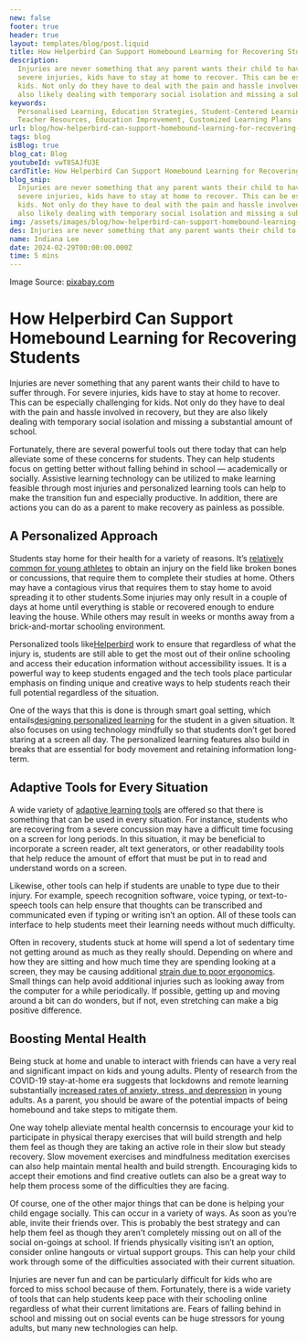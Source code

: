 ```yaml
---
new: false
footer: true
header: true
layout: templates/blog/post.liquid
title: How Helperbird Can Support Homebound Learning for Recovering Students
description:
  Injuries are never something that any parent wants their child to have to suffer through. For
  severe injuries, kids have to stay at home to recover. This can be especially challenging for
  kids. Not only do they have to deal with the pain and hassle involved in recovery, but they are
  also likely dealing with temporary social isolation and missing a substantial amount of school.
keywords:
  Personalised Learning, Education Strategies, Student-Centered Learning, Classroom Innovation,
  Teacher Resources, Education Improvement, Customized Learning Plans
url: blog/how-helperbird-can-support-homebound-learning-for-recovering-students/
tags: blog
isBlog: true
blog_cat: Blog
youtubeId: vwT8SAJfU3E
cardTitle: How Helperbird Can Support Homebound Learning for Recovering Students
blog_snip:
  Injuries are never something that any parent wants their child to have to suffer through. For
  severe injuries, kids have to stay at home to recover. This can be especially challenging for
  kids. Not only do they have to deal with the pain and hassle involved in recovery, but they are
  also likely dealing with temporary social isolation and missing a substantial amount of school.
img: /assets/images/blog/how-helperbird-can-support-homebound-learning-for-recovering-students/how-helperbird-can-support-homebound-learning-for-recovering-students.png
des: Injuries are never something that any parent wants their child to have to suffer through.
name: Indiana Lee
date: 2024-02-29T00:00:00.000Z
time: 5 mins
---
```


Image Source: [pixabay.com](https://pixabay.com/photos/injury-foul-free-kick-soccer-4211129/)

# How Helperbird Can Support Homebound Learning for Recovering Students

Injuries are never something that any parent wants their child to have to suffer through. For severe
injuries, kids have to stay at home to recover. This can be especially challenging for kids. Not
only do they have to deal with the pain and hassle involved in recovery, but they are also likely
dealing with temporary social isolation and missing a substantial amount of school.

Fortunately, there are several powerful tools out there today that can help alleviate some of these
concerns for students. They can help students focus on getting better without falling behind in
school &mdash; academically or socially. Assistive learning technology can be utilized to make
learning feasible through most injuries and personalized learning tools can help to make the
transition fun and especially productive. In addition, there are actions you can do as a parent to
make recovery as painless as possible.

## A Personalized Approach

Students stay home for their health for a variety of reasons. It&rsquo;s
[relatively common for young athletes](https://www.barnesjewish.org/Health-Library/View-Content?contentTypeId%3D6%26contentId%3D1659479745&sa=D&source=editors&ust=1709272238847909&usg=AOvVaw1CdHTxp2dTy6XcAEZxlvsu)
to obtain an injury on the field like broken bones or concussions, that require them to complete
their studies at home. Others may have a contagious virus that requires them to stay home to avoid
spreading it to other students.Some injuries may only result in a couple of days at home until
everything is stable or recovered enough to endure leaving the house. While others may result in
weeks or months away from a brick-and-mortar schooling environment.

Personalized tools like[Helperbird](https://www.helperbird.com/about/) work to ensure that
regardless of what the injury is, students are still able to get the most out of their online
schooling and access their education information without accessibility issues. It is a powerful way
to keep students engaged and the tech tools place particular emphasis on finding unique and creative
ways to help students reach their full potential regardless of the situation.

One of the ways that this is done is through smart goal setting, which
entails[designing personalized learning](https://www.helperbird.com/blog/7-steps-to-create-personalised-learning-plans-for-students)
for the student in a given situation. It also focuses on using technology mindfully so that students
don&rsquo;t get bored staring at a screen all day. The personalized learning features also build in
breaks that are essential for body movement and retaining information long-term.

## Adaptive Tools for Every Situation

A wide variety of
[adaptive learning tools](https://www.helperbird.com/blog/10-essential-assistive-technology-tools-web-accessibility/)
are offered so that there is something that can be used in every situation. For instance, students
who are recovering from a severe concussion may have a difficult time focusing on a screen for long
periods. In this situation, it may be beneficial to incorporate a screen reader, alt text
generators, or other readability tools that help reduce the amount of effort that must be put in to
read and understand words on a screen.

Likewise, other tools can help if students are unable to type due to their injury. For example,
speech recognition software, voice typing, or text-to-speech tools can help ensure that thoughts can
be transcribed and communicated even if typing or writing isn&rsquo;t an option. All of these tools
can interface to help students meet their learning needs without much difficulty.

Often in recovery, students stuck at home will spend a lot of sedentary time not getting around as
much as they really should. Depending on where and how they are sitting and how much time they are
spending looking at a screen, they may be causing additional
[strain due to poor ergonomics](https://www.protrainings.com/blog/6-ways-to-avoid-injury-with-ergonomics).
Small things can help avoid additional injuries such as looking away from the computer for a while
periodically. If possible, getting up and moving around a bit can do wonders, but if not, even
stretching can make a big positive difference.

## Boosting Mental Health

Being stuck at home and unable to interact with friends can have a very real and significant impact
on kids and young adults. Plenty of research from the COVID-19 stay-at-home era suggests that
lockdowns and remote learning substantially
[increased rates of anxiety, stress, and depression](https://www.nytimes.com/2020/11/12/health/covid-teenagers-mental-health.html)
in young adults. As a parent, you should be aware of the potential impacts of being homebound and
take steps to mitigate them.

One way tohelp alleviate mental health concernsis to encourage your kid to participate in physical
therapy exercises that will build strength and help them feel as though they are taking an active
role in their slow but steady recovery. Slow movement exercises and mindfulness meditation exercises
can also help maintain mental health and build strength. Encouraging kids to accept their emotions
and find creative outlets can also be a great way to help them process some of the difficulties they
are facing.

Of course, one of the other major things that can be done is helping your child engage socially.
This can occur in a variety of ways. As soon as you&rsquo;re able, invite their friends over. This
is probably the best strategy and can help them feel as though they aren&rsquo;t completely missing
out on all of the social on-goings at school. If friends physically visiting isn&rsquo;t an option,
consider online hangouts or virtual support groups. This can help your child work through some of
the difficulties associated with their current situation.

Injuries are never fun and can be particularly difficult for kids who are forced to miss school
because of them. Fortunately, there is a wide variety of tools that can help students keep pace with
their schooling online regardless of what their current limitations are. Fears of falling behind in
school and missing out on social events can be huge stressors for young adults, but many new
technologies can help.
